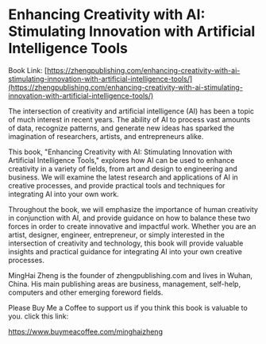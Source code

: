 # Enhancing Creativity with AI: Stimulating Innovation with Artificial Intelligence Tools

Book Link: [https://zhengpublishing.com/enhancing-creativity-with-ai-stimulating-innovation-with-artificial-intelligence-tools/](https://zhengpublishing.com/enhancing-creativity-with-ai-stimulating-innovation-with-artificial-intelligence-tools/)

The intersection of creativity and artificial intelligence (AI) has been a topic of much interest in recent years. The ability of AI to process vast amounts of data, recognize patterns, and generate new ideas has sparked the imagination of researchers, artists, and entrepreneurs alike.

This book, "Enhancing Creativity with AI: Stimulating Innovation with Artificial Intelligence Tools," explores how AI can be used to enhance creativity in a variety of fields, from art and design to engineering and business. We will examine the latest research and applications of AI in creative processes, and provide practical tools and techniques for integrating AI into your own work.

Throughout the book, we will emphasize the importance of human creativity in conjunction with AI, and provide guidance on how to balance these two forces in order to create innovative and impactful work. Whether you are an artist, designer, engineer, entrepreneur, or simply interested in the intersection of creativity and technology, this book will provide valuable insights and practical guidance for integrating AI into your own creative processes.

MingHai Zheng is the founder of zhengpublishing.com and lives in Wuhan, China. His main publishing areas are business, management, self-help, computers and other emerging foreword fields.

Please Buy Me a Coffee to support us if you think this book is valuable to you. click this link:

https://www.buymeacoffee.com/minghaizheng

